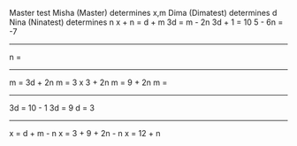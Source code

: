 Master test
Misha (Master) determines x,m
Dima (Dimatest) determines d
Nina (Ninatest) determines n
x + n = d + m
3d = m - 2n
3d + 1 = 10
5 - 6n = -7

---

n =

---

m = 3d + 2n
m = 3 x 3 + 2n
m = 9 + 2n
m =

---

3d = 10 - 1
3d = 9
d = 3

---

x = d + m - n
x = 3 + 9 + 2n - n
x = 12 + n
